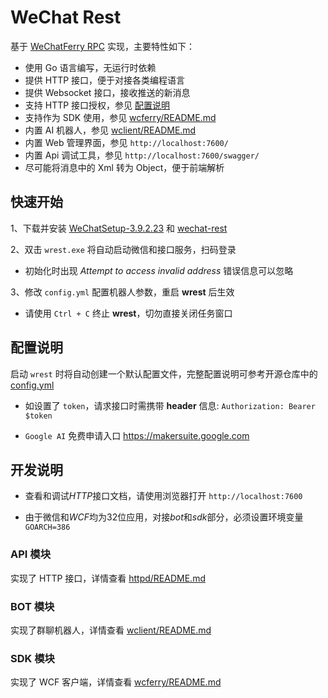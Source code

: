 # WeChat Rest

基于 [WeChatFerry RPC](https://github.com/lich0821/WeChatFerry/tree/master/WeChatFerry) 实现，主要特性如下：

- 使用 Go 语言编写，无运行时依赖
- 提供 HTTP 接口，便于对接各类编程语言
- 提供 Websocket 接口，接收推送的新消息
- 支持 HTTP 接口授权，参见 [配置说明](#配置说明)
- 支持作为 SDK 使用，参见 [wcferry/README.md](./wcferry/README.md)
- 内置 AI 机器人，参见 [wclient/README.md](./wclient/README.md)
- 内置 Web 管理界面，参见 `http://localhost:7600/`
- 内置 Api 调试工具，参见 `http://localhost:7600/swagger/`
- 尽可能将消息中的 Xml 转为 Object，便于前端解析

## 快速开始

1、下载并安装 [WeChatSetup-3.9.2.23](https://github.com/opentdp/wechat-rest/releases/download/v0.0.1/WeChatSetup-3.9.2.23.exe) 和 [wechat-rest](https://github.com/opentdp/wechat-rest/releases)

2、双击 `wrest.exe` 将自动启动微信和接口服务，扫码登录

- 初始化时出现 *Attempt to access invalid address* 错误信息可以忽略

3、修改 `config.yml` 配置机器人参数，重启 **wrest** 后生效

- 请使用 `Ctrl + C` 终止 **wrest**，切勿直接关闭任务窗口

## 配置说明

启动 `wrest` 时将自动创建一个默认配置文件，完整配置说明可参考开源仓库中的 [config.yml](./config.yml)

- 如设置了 `token`，请求接口时需携带 **header** 信息: `Authorization: Bearer $token`

- `Google AI` 免费申请入口 <https://makersuite.google.com>

## 开发说明

- 查看和调试*HTTP*接口文档，请使用浏览器打开 `http://localhost:7600` 

- 由于微信和*WCF*均为32位应用，对接*bot*和*sdk*部分，必须设置环境变量 `GOARCH=386`

### API 模块

实现了 HTTP 接口，详情查看 [httpd/README.md](./httpd/README.md)

### BOT 模块

实现了群聊机器人，详情查看 [wclient/README.md](./wclient/README.md)

### SDK 模块

实现了 WCF 客户端，详情查看 [wcferry/README.md](./wcferry/README.md)
